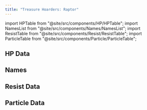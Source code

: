 ```yaml
---
title: "Treasure Hoarders: Raptor"
---
```


import HPTable from "@site/src/components/HP/HPTable";
import NamesList from "@site/src/components/Names/NamesList";
import ResistTable from "@site/src/components/Resist/ResistTable";
import ParticleTable from "@site/src/components/Particle/ParticleTable";

## HP Data

<HPTable item_key="treasurehoardersraptor" data_src="enemy" />

## Names

<NamesList item_key="treasurehoardersraptor" data_src="enemy" />

## Resist Data

<ResistTable item_key="treasurehoardersraptor" data_src="enemy" />

## Particle Data

<ParticleTable item_key="treasurehoardersraptor" data_src="enemy" />